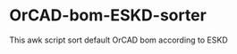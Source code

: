 OrCAD-bom-ESKD-sorter
=====================

This awk script sort default OrCAD bom according to ESKD